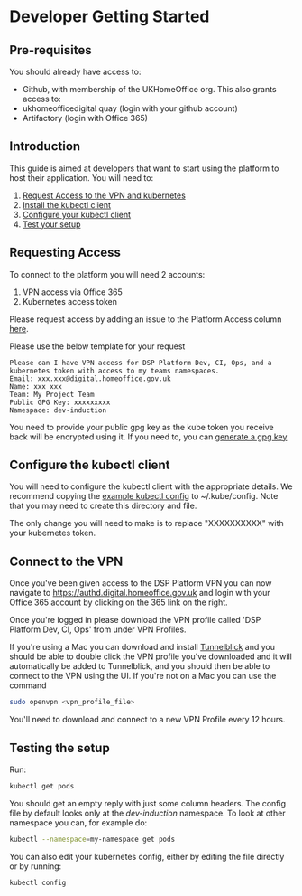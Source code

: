 # Developer Getting Started

## Pre-requisites
You should already have access to:

* Github, with membership of the UKHomeOffice org. This also grants access to:
* ukhomeofficedigital quay (login with your github account)
* Artifactory (login with Office 365)

## Introduction
This guide is aimed at developers that want to start using the platform to host their application.
You will need to:

1. [Request Access to the VPN and kubernetes](#requesting-access)
2. [Install the kubectl client](http://kubernetes.io/docs/user-guide/prereqs/)
3. [Configure your kubectl client](#configure-the-kubectl-client)
4. [Test your setup](#testing-the-setup)

## Requesting Access
To connect to the platform you will need 2 accounts:

1. VPN access via Office 365
2. Kubernetes access token

Please request access by adding an issue to the Platform Access column [here](https://github.com/UKHomeOffice/hosting-platform-bau/issues).

Please use the below template for your request

```
Please can I have VPN access for DSP Platform Dev, CI, Ops, and a kubernetes token with access to my teams namespaces.  
Email: xxx.xxx@digital.homeoffice.gov.uk  
Name: xxx xxx  
Team: My Project Team  
Public GPG Key: xxxxxxxxx
Namespace: dev-induction
```
You need to provide your public gpg key as the kube token you receive back will be encrypted using it. If you need to, you can [generate a gpg key](https://help.github.com/articles/generating-a-new-gpg-key/)

## Configure the kubectl client
You will need to configure the kubectl client with the appropriate details.
We recommend copying the [example kubectl config](resources/kubeconfig) to ~/.kube/config. Note that you may need to create this directory and file.

The only change you will need to make is to replace "XXXXXXXXXX" with your kubernetes token.

## Connect to the VPN
Once you've been given access to the DSP Platform VPN you can now navigate to https://authd.digital.homeoffice.gov.uk and login with your Office 365 account by clicking on the 365 link on the right.

Once you're logged in please download the VPN profile called 'DSP Platform Dev, CI, Ops' from under VPN Profiles.

If you're using a Mac you can download and install [Tunnelblick](https://tunnelblick.net/) and you should be able to double click the VPN profile you've downloaded and it will automatically be added to Tunnelblick, and you should then be able to connect to the VPN using the UI.
If you're not on a Mac you can use the command
```bash
sudo openvpn <vpn_profile_file>
```
You'll need to download and connect to a new VPN Profile every 12 hours.

## Testing the setup
Run:
```bash
kubectl get pods
```
You should get an empty reply with just some column headers. The config file by default looks only at the *dev-induction* namespace. 
To look at other namespace you can, for example do:
```bash
kubectl --namespace=my-namespace get pods 
```
You can also edit your kubernetes config, either by editing the file directly or by running:
```
kubectl config
```
